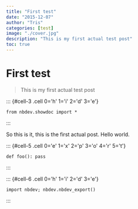 ```yaml
---
title: "First test"
date: "2015-12-07"
author: "Tris"
categories: [test]
image: "./cover.jpg"
description: "This is my first actual test post"
toc: true
---
```



# First test

> This is my first actual test post


::: {#cell-3 .cell 0='h' 1='i' 2='d' 3='e'}
``` {.python .cell-code}
from nbdev.showdoc import *
```
:::


So this is it, this is the first actual post. Hello world.

::: {#cell-5 .cell 0='e' 1='x' 2='p' 3='o' 4='r' 5='t'}
``` {.python .cell-code}
def foo(): pass
```
:::


::: {#cell-6 .cell 0='h' 1='i' 2='d' 3='e'}
``` {.python .cell-code}
import nbdev; nbdev.nbdev_export()
```
:::


